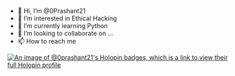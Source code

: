 - 👋 Hi, I’m @0Prashant21
- 👀 I’m interested in Ethical Hacking
- 🌱 I’m currently learning Python
- 💞️ I’m looking to collaborate on ...
- 📫 How to reach me 

<!---
0Prashant21/0Prashant21 is a ✨ special ✨ repository because its `README.md` (this file) appears on your GitHub profile.
You can click the Preview link to take a look at your changes.
--->
[![An image of @0prashant21's Holopin badges, which is a link to view their full Holopin profile](https://holopin.me/0prashant21)](https://holopin.io/@0prashant21)